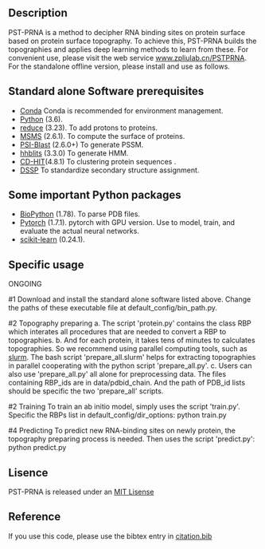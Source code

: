 ## Description
PST-PRNA is a method to decipher RNA binding sites on protein surface based on protein surface topography.
To achieve this, PST-PRNA builds the topographies and applies deep learning methods to learn from these.
For convenient use, please visit the web service www.zpliulab.cn/PSTPRNA.
For the standalone offline version, please install and use as follows.


## Standard alone Software prerequisites
* [Conda](https://docs.conda.io/en/latest/miniconda.html) Conda is recommended for environment management.
* [Python](https://www.python.org/) (3.6).
* [reduce](http://kinemage.biochem.duke.edu/software/reduce.php) (3.23). To add protons to proteins.
* [MSMS](http://mgltools.scripps.edu/packages/MSMS/) (2.6.1). To compute the surface of proteins.
* [PSI-Blast](https://blast.ncbi.nlm.nih.gov/) (2.6.0+) To generate PSSM.
* [hhblits](https://github.com/soedinglab/hh-suite) (3.3.0) To generate HMM.
* [CD-HIT](http://weizhong-lab.ucsd.edu/cd-hit/)(4.8.1) To clustering protein sequences .
* [DSSP](https://swift.cmbi.umcn.nl/gv/dssp/) To standardize secondary structure assignment.

## Some important Python packages
* [BioPython](https://github.com/biopython/biopython) (1.78). To parse PDB files.
* [Pytorch](https://pytorch.org/) (1.7.1). pytorch with GPU version. Use to model, train, and evaluate the actual neural networks.
* [scikit-learn](https://scikit-learn.org/) (0.24.1).

## Specific usage
ONGOING

#1 Download and install the standard alone software listed above.
    Change the paths of these executable file at default_config/bin_path.py.


#2 Topography preparing
  a. The script 'protein.py' contains the class RBP which interates all procedures that are needed to convert a RBP to topographies.
  b. And for each protein, it takes tens of minutes to calculates topographies. So we recommend using parallel computing tools, such as [slurm](https://slurm.schedmd.com/).
    The bash script 'prepare_all.slurm' helps for extracting topographies in parallel cooperating with the python script 'prepare_all.py'.
  c. Users can also use 'prepare_all.py' all alone for preprocessing data. The files containing RBP_ids are in data/pdbid_chain. And the path of PDB_id lists should be specific
    the two 'prepare_all' scripts.

#2 Training
  To train an ab initio model, simply uses the script 'train.py'. Specific the RBPs list in default_config/dir_options:
  python train.py

#4 Predicting
  To predict new RNA-binding sites on newly protein, the topography preparing process is needed. Then
  uses the script 'predict.py':
  python predict.py

## Lisence
PST-PRNA is released under an [MIT Lisense](LICENSE)
## Reference
If you use this code, please use the bibtex entry in [citation.bib](citation.bib)